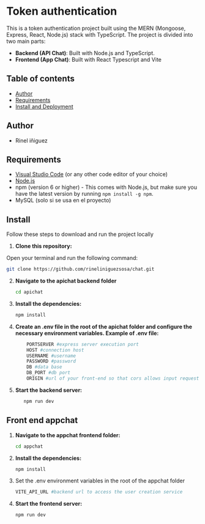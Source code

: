 # Token authentication

This is a token authentication project built using the MERN (Mongoose, Express, React, Node.js) stack with TypeScript. The project is divided into two main parts:

- **Backend (API Chat)**: Built with Node.js and TypeScript.
- **Frontend (App Chat)**: Built with React Typescript and Vite


## Table of contents

- [Author](#author)
- [Requirements](#requirements)
- [Install and Deployment](#install)



## Author

- Rinel iñiguez

## Requirements 

- [Visual Studio Code](https://code.visualstudio.com/) (or any other code editor of your choice)
- [Node.js](https://nodejs.org/)
- npm (version 6 or higher) - This comes with Node.js, but make sure you have the latest version by running `npm install -g npm`.
- MySQL (solo si se usa en el proyecto)
 
## Install

Follow these steps to download and run the project locally

1. **Clone this repository:**

  Open your terminal and run the following command:

   ```bash
   git clone https://github.com/rineliniguezsosa/chat.git
   ```

2. **Navigate to the apichat backend folder**

    ```bash
    cd apichat
    ```
3. **Install the dependencies:**

    ```bash
    npm install
    ```

4. **Create an .env file in the root of the apichat folder and configure the necessary environment variables. Example of .env file:**

    ```bash
        PORTSERVER #express server execution port
        HOST #connection host
        USERNAME #username
        PASSWORD #password
        DB #data base
        DB_PORT #db port
        ORIGIN #url of your front-end so that cors allows input requests
    ```
5. **Start the backend server:**

    ```bash
       npm run dev
    ```

## Front end appchat 

1. **Navigate to the appchat frontend folder:**

    ```bash
    cd appchat
    ```

2. **Install the dependencies:**

    ```bash
    npm install
    ```
3. Set the .env environment variables in the root of the appchat folder

    ```bash
    VITE_API_URL #backend url to access the user creation service
    ```
4. **Start the frontend server:**

    ```bash
    npm run dev
    ```